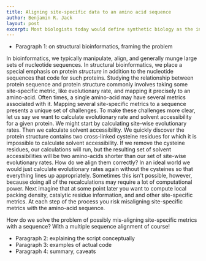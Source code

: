 ```yaml
---
title: Aligning site-specific data to an amino acid sequence
author: Benjamin R. Jack
layout: post
excerpt: Most biologists today would define synthetic biology as the integration...
---
```


- Paragraph 1: on structural bioinformatics, framing the problem

In bioinformatics, we typically manipulate, align, and generally munge large sets of nucleotide sequences. In structural bioinformatics, we place a special emphasis on protein _structure_ in addition to the nucleotide sequences that code for such proteins. Studying the relationship between protein sequence and protein structure commonly involves taking some site-specific metric, like evolutionary rate, and mapping it precisely to an amino-acid. Often times, a single amino-acid may have several metrics associated with it. Mapping several site-specific metrics to a sequence presents a unique set of challenges. To make these challenges more clear, let us say we want to calculate evolutionary rate and solvent accessibility for a given protein. We might start by calculating site-wise evolutionary rates. Then we calculate solvent accessibility. We quickly discover the protein structure contains two cross-linked cysteine residues for which it is impossible to calculate solvent accessibility. If we remove the cysteine residues, our calculations will run, but the resulting set of solvent accessibilities will be two amino-acids shorter than our set of site-wise evolutionary rates. How do we align them correctly? In an ideal world we would just calculate evolutionary rates again without the cysteines so that everything lines up appropriately. Sometimes this isn't possible, however, because doing all of the recalculations may require a lot of computational power. Next imagine that at some point later you want to compute local packing density, catalytic residue information, and and other site-specific metrics. At each step of the process you risk misaligning site-specific metrics with the amino-acid sequence. 

How do we solve the problem of possibly mis-aligning site-specific metrics with a sequence? With a multiple sequence alignment of course!

- Paragraph 2: explaining the script conceptually
- Paragraph 3: examples of actual code
- Paragraph 4: summary, caveats